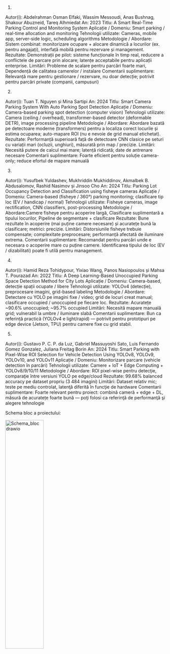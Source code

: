 1. 
Autor(i): Abdelrahman Osman Elfaki, Wassim Messoudi, Anas Bushnag, Shakour Abuzneid, Tareq Alhmiedat
An: 2023
Titlu: A Smart Real-Time Parking Control and Monitoring System
Aplicație / Domeniu: Smart parking / real-time allocation and monitoring
Tehnologii utilizate: Cameras, mobile app, server-side logic, scheduling algorithms
Metodologie / Abordare: Sistem combinat: monitorizare ocupare + alocare dinamică a locurilor (ex. pentru angajați), interfață mobilă pentru rezervare și management.
Rezultate: Demonstrații pe pilot: sisteme funcționale în timp real, reducere a conflictele de parcare prin alocare; latențe acceptabile pentru aplicații enterprise.
Limitări: Probleme de scalare pentru parcări foarte mari, Dependență de calitatea camerelor / instalare
Comentarii suplimentare: Relevanță mare pentru gestionare / rezervare, nu doar detecție; potrivit pentru parcări private (companii, campusuri)

2.
Autor(i): Tuan T. Nguyen și Mina Sartipi
An: 2024
Titlu: Smart Camera Parking System With Auto Parking Spot Detection
Aplicație / Domeniu: Camera-based parking spot detection (computer vision)
Tehnologii utilizate: Camera (ceiling / overhead), transformer-based detector (deformable DETR), image processing pipeline
Metodologie / Abordare: Abordare bazată pe detectoare moderne (transformers) pentru a localiza corect locurile și estima ocuparea; auto-mapare ROI (nu e nevoie de grid manual etichetat).
Rezultate: Performanță superioară față de detectoare CNN clasice pe seturi cu variații mari (ocluzii, unghiuri), măsurată prin map / precizie.
Limitări: Necesită putere de calcul mai mare; latență ridicată; date de antrenare necesare
Comentarii suplimentare: Foarte eficient pentru soluție camera-only; reduce efortul de mapare manuală

3.
Autor(i): Yusufbek Yuldashev, Mukhriddin Mukhiddinov, Akmalbek B. Abdusalomov, Rashid Nasimov și Jinsoo Cho
An: 2024
Titlu: Parking Lot Occupancy Detection and Classification using fisheye cameras
Aplicație / Domeniu: Camera-based (fisheye / 360°) parking monitoring; clasificare tip loc (EV / handicap / normal)
Tehnologii utilizate: Fisheye cameras, image rectification, CNN classifiers, post-processing
Metodologie / Abordare:Camere fisheye pentru acoperire largă, Clasificare suplimentară a tipului locurilor, Pipeline de segmentare + clasificare
Rezultate: Bune rezultate în acoperire (mai puține camere necesare) și acuratețe bună la clasificare; metrici: precizie.
Limitări: Distorsiunile fisheye trebuie compensate; complexitate preprocesare; performanță afectată de iluminare extrema.
Comentarii suplimentare: Recomandat pentru parcări unde e necesara o acoperire mare cu puține camere. Identificarea tipului de loc (EV / dizabilitati) poate fi utilă pentru management.

4.

Autor(i): Hamid Reza Tohidypour, Yixiao Wang, Panos Nasiopoulos și Mahsa T. Pourazad
An: 2022
Titlu: A Deep Learning-Based Unoccupied Parking Space Detection Method for City Lots
Aplicație / Domeniu: Camera-based, detecție spații ocupate / libere
Tehnologii utilizate: YOLOv4 (detecție), preprocesare imagini, grid-based labeling
Metodologie / Abordare: Detectare cu YOLO pe imagini fixe / video; grid de locuri creat manual; clasificare occupied / unoccupied pe fiecare loc.
Rezultate: Acuratețe ~90.6% unoccupied; ~95.7% occupied
Limitări: Necesită mapare manuală grid; vulnerabil la umbre / iluminare slabă
Comentarii suplimentare: Bun ca referință practică (YOLOv4 e light/rapid) — potrivit pentru prototipuri pe edge device (Jetson, TPU) pentru camere fixe cu grid stabil.

5. 

Autor(i): Gustavo P. C. P. da Luz, Gabriel Massuyoshi Sato, Luis Fernando Gomez Gonzalez, Juliana Freitag Borin 
An: 2024
Titlu: Smart Parking with Pixel-Wise ROI Selection for Vehicle Detection Using YOLOv8, YOLOv9, YOLOv10, and YOLOv11
Aplicație / Domeniu: Monitorizare parcare (vehicle detection în parcări)
Tehnologii utilizate: Camere + IoT + Edge Computing + YOLOv8/9/10/11
Metodologie / Abordare: ROI pixel-wise pentru detecţie, comparaţie între versiuni YOLO pe edge/cloud
Rezultate: 99.68% balanced accuracy pe dataset propriu (3 484 imagini)
Limitări: Dataset relativ mic; teste pe mediu controlat, latenţă diferită în funcţie de hardware
Comentarii suplimentare: Foarte relevant pentru proiect: combină cameră + edge + DL, măsură de acuratețe foarte bună — poţi folosi ca referinţă de performanţă şi alegere tehnologie


Schema bloc a proiectului:










<img width="121" height="721" alt="Schema_bloc drawio" src="https://github.com/user-attachments/assets/5a8e4a64-846c-4f45-be7e-8c18cea2dc4a" />




